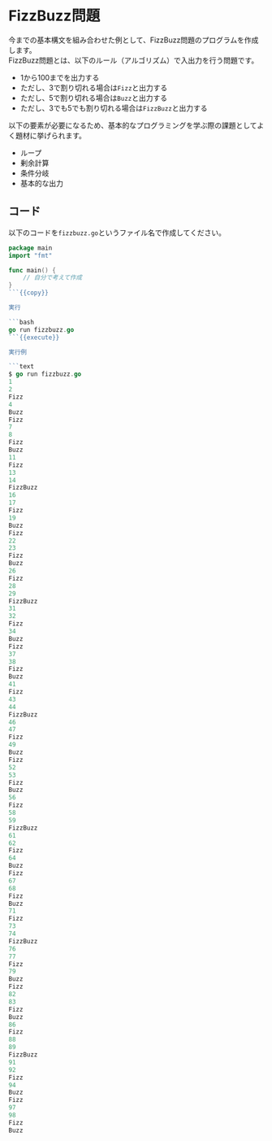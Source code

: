 # FizzBuzz問題

今までの基本構文を組み合わせた例として、FizzBuzz問題のプログラムを作成します。  
FizzBuzz問題とは、以下のルール（アルゴリズム）で入出力を行う問題です。

* 1から100までを出力する
* ただし、3で割り切れる場合は`Fizz`と出力する
* ただし、5で割り切れる場合は`Buzz`と出力する
* ただし、3でも5でも割り切れる場合は`FizzBuzz`と出力する

以下の要素が必要になるため、基本的なプログラミングを学ぶ際の課題としてよく題材に挙げられます。

* ループ
* 剰余計算
* 条件分岐
* 基本的な出力

## コード

以下のコードを`fizzbuzz.go`というファイル名で作成してください。

```go
package main
import "fmt"

func main() {
	// 自分で考えて作成
}
```{{copy}}

実行

```bash
go run fizzbuzz.go
```{{execute}}

実行例

```text
$ go run fizzbuzz.go
1
2
Fizz
4
Buzz
Fizz
7
8
Fizz
Buzz
11
Fizz
13
14
FizzBuzz
16
17
Fizz
19
Buzz
Fizz
22
23
Fizz
Buzz
26
Fizz
28
29
FizzBuzz
31
32
Fizz
34
Buzz
Fizz
37
38
Fizz
Buzz
41
Fizz
43
44
FizzBuzz
46
47
Fizz
49
Buzz
Fizz
52
53
Fizz
Buzz
56
Fizz
58
59
FizzBuzz
61
62
Fizz
64
Buzz
Fizz
67
68
Fizz
Buzz
71
Fizz
73
74
FizzBuzz
76
77
Fizz
79
Buzz
Fizz
82
83
Fizz
Buzz
86
Fizz
88
89
FizzBuzz
91
92
Fizz
94
Buzz
Fizz
97
98
Fizz
Buzz
```
